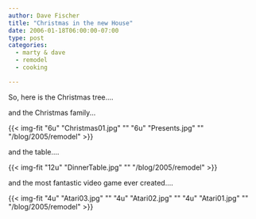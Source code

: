 ```yaml
---
author: Dave Fischer
title: "Christmas in the new House"
date: 2006-01-18T06:00:00-07:00
type: post
categories:
  - marty & dave
  - remodel
  - cooking

---
```


So, here is the Christmas tree....

<!--more-->

and the Christmas family...

{{< img-fit
    "6u" "Christmas01.jpg" ""
    "6u" "Presents.jpg" ""
    "/blog/2005/remodel" >}}


and the table....

{{< img-fit
    "12u" "DinnerTable.jpg" ""
    "/blog/2005/remodel" >}}


and the most fantastic video game ever created....

{{< img-fit
    "4u" "Atari03.jpg" ""
    "4u" "Atari02.jpg" ""
    "4u" "Atari01.jpg" ""
    "/blog/2005/remodel" >}}

